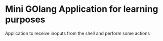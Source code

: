 # Mini GOlang Application for learning purposes

Application to receive inoputs from the shell and perform some actions
